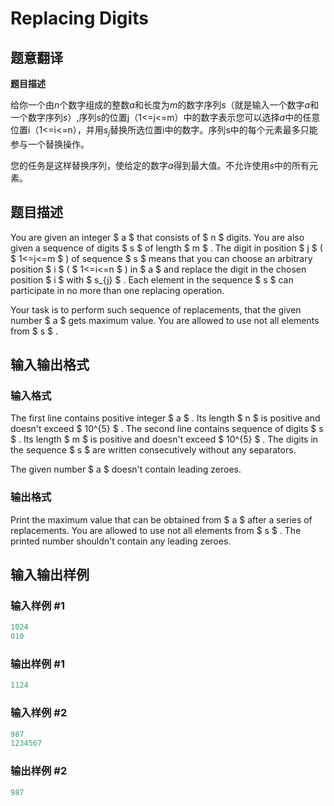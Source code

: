 # Replacing Digits

## 题意翻译

**题目描述**

给你一个由$n$个数字组成的整数$a$和长度为$m$的数字序列$s$（就是输入一个数字$a$和一个数字序列$s$）,序列s的位置j（1<=j<=m）中的数字表示您可以选择$a$中的任意位置i（1<=i<=n），并用$s_{j}$替换所选位置i中的数字。序列s中的每个元素最多只能参与一个替换操作。

您的任务是这样替换序列，使给定的数字$a$得到最大值。不允许使用$s$中的所有元素。

## 题目描述

You are given an integer $ a $ that consists of $ n $ digits. You are also given a sequence of digits $ s $ of length $ m $ . The digit in position $ j $ ( $ 1<=j<=m $ ) of sequence $ s $ means that you can choose an arbitrary position $ i $ ( $ 1<=i<=n $ ) in $ a $ and replace the digit in the chosen position $ i $ with $ s_{j} $ . Each element in the sequence $ s $ can participate in no more than one replacing operation.

Your task is to perform such sequence of replacements, that the given number $ a $ gets maximum value. You are allowed to use not all elements from $ s $ .

## 输入输出格式

### 输入格式

The first line contains positive integer $ a $ . Its length $ n $ is positive and doesn't exceed $ 10^{5} $ . The second line contains sequence of digits $ s $ . Its length $ m $ is positive and doesn't exceed $ 10^{5} $ . The digits in the sequence $ s $ are written consecutively without any separators.

The given number $ a $ doesn't contain leading zeroes.

### 输出格式

Print the maximum value that can be obtained from $ a $ after a series of replacements. You are allowed to use not all elements from $ s $ . The printed number shouldn't contain any leading zeroes.

## 输入输出样例

### 输入样例 #1

```cpp
1024
010

```
### 输出样例 #1

```cpp
1124

```
### 输入样例 #2

```cpp
987
1234567

```
### 输出样例 #2

```cpp
987

```
